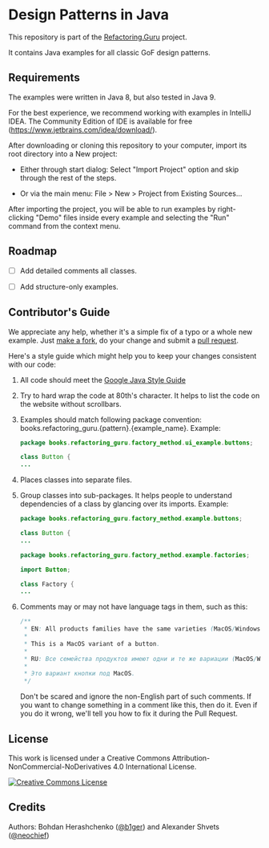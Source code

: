 # Design Patterns in Java

This repository is part of the [Refactoring.Guru](https://refactoring.guru/design-patterns) project.

It contains Java examples for all classic GoF design patterns.


## Requirements

The examples were written in Java 8, but also tested in Java 9.

For the best experience, we recommend working with examples in IntelliJ IDEA. The Community Edition of IDE is available for free (https://www.jetbrains.com/idea/download/).

After downloading or cloning this repository to your computer, import its root directory into a New project:

- Either through start dialog: Select "Import Project" option and skip through the rest of the steps.

- Or via the main menu: File > New > Project from Existing Sources...

After importing the project, you will be able to run examples by right-clicking "Demo" files inside every example and selecting the "Run" command from the context menu.


## Roadmap

- [ ] Add detailed comments all classes.
- [ ] Add structure-only examples.


## Contributor's Guide

We appreciate any help, whether it's a simple fix of a typo or a whole new example. Just [make a fork](https://help.github.com/articles/fork-a-repo/), do your change and submit a [pull request](https://help.github.com/articles/creating-a-pull-request-from-a-fork/).

Here's a style guide which might help you to keep your changes consistent with our code:

1. All code should meet the [Google Java Style Guide](https://google.github.io/styleguide/javaguide.html)

2. Try to hard wrap the code at 80th's character. It helps to list the code on the website without scrollbars.

3. Examples should match following package convention: books.refactoring_guru.{pattern}.{example_name}. Example:

    ```java
    package books.refactoring_guru.factory_method.ui_example.buttons;

    class Button {
    ...
    ```

4. Places classes into separate files.

5. Group classes into sub-packages. It helps people to understand dependencies of a class by glancing over its imports. Example:

    ```java
    package books.refactoring_guru.factory_method.example.buttons;

    class Button {
    ...
    ```

    ```java
    package books.refactoring_guru.factory_method.example.factories;

    import Button;

    class Factory {
    ...
    ```

6. Comments may or may not have language tags in them, such as this:

    ```java
    /**
     * EN: All products families have the same varieties (MacOS/Windows).
     *
     * This is a MacOS variant of a button.
     *
     * RU: Все семейства продуктов имеют одни и те же вариации (MacOS/Windows).
     *
     * Это вариант кнопки под MacOS.
     */
    ```

    Don't be scared and ignore the non-English part of such comments. If you want to change something in a comment like this, then do it. Even if you do it wrong, we'll tell you how to fix it during the Pull Request.


## License

This work is licensed under a Creative Commons Attribution-NonCommercial-NoDerivatives 4.0 International License.

<a rel="license" href="http://creativecommons.org/licenses/by-nc-nd/4.0/"><img alt="Creative Commons License" style="border-width:0" src="https://i.creativecommons.org/l/by-nc-nd/4.0/80x15.png" /></a>


## Credits

Authors: Bohdan Herashchenko ([@b1ger](https://github.com/b1ger)) and Alexander Shvets ([@neochief](https://github.com/neochief))
